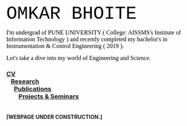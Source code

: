 <body> 
<font size="50" style="font-family:courier;" color="Black">OMKAR BHOITE </font> 
</body> 
<br>


 <font size="3" style="font-family:roman;" color="Black"> I'm undergrad of PUNE UNIVERSITY ( College: AISSMS's Institute of Information Technology ) and recently completed my bachelor's in Instrumentation & Control Engineering ( 2019 ). </font> <br>


 <font size="3" style="font-family:Darkline;" color="Black"> Let's take a dive into my world of Engineering and Science.</font> <br>

### [CV](https://github.com/omkarbhoite25/Omkar/raw/master/Omkar_CV.pdf) <br> &ensp; [Research](r.md)  <br> &emsp; [Publications](p.md) <br> &emsp; &ensp; [Projects & Seminars](pro.md)  <br><br>













**[WEBPAGE UNDER CONSTRUCTION.]**

